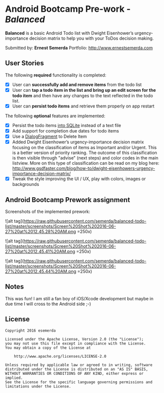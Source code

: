 # Android Bootcamp Pre-work - *Balanced*

**Balanced** is a basic Android Todo list with Dwight Eisenhower’s urgency-importance decision matrix to help you with your ToDos decision making.

Submitted by: **Ernest Semerda**
Portfolio: http://www.ernestsemerda.com

## User Stories

The following **required** functionality is completed:

* [x] User can **successfully add and remove items** from the todo list
* [x] User can **tap a todo item in the list and bring up an edit screen for the todo item** and then have any changes to the text reflected in the todo list.
* [x] User can **persist todo items** and retrieve them properly on app restart

The following **optional** features are implemented:

* [x] Persist the todo items [into SQLite](http://guides.codepath.com/android/Persisting-Data-to-the-Device#sqlite) instead of a text file
* [x] Add support for completion due dates for todo items
* [x] Use a [DialogFragment](http://guides.codepath.com/android/Using-DialogFragment) to Delete Item
* [x] Added Dwight Eisenhower’s urgency-importance decision matrix focusing on the classification of items as Important and/or Urgent. This is a better version of priority ranking. The outcome of this classification is then visible through "advise" (next steps) and color codes in the main listview. More on this type of classification can be read on my blog here: http://www.gsdfaster.com/blog/how-to/dwight-eisenhowers-urgency-importance-decision-matrix/
* [x] Tweak the style improving the UI / UX, play with colors, images or backgrounds

## Android Bootcamp Prework assignment

Screenshots of the implemented prework:

![alt tag](https://raw.githubusercontent.com/semerda/balanced-todo-list/master/screenshots/Screen%20Shot%202016-06-27%20at%2012.45.28%20AM.png =250x)

![alt tag](https://raw.githubusercontent.com/semerda/balanced-todo-list/master/screenshots/Screen%20Shot%202016-06-27%20at%2012.45.41%20AM.png =250x)

![alt tag](https://raw.githubusercontent.com/semerda/balanced-todo-list/master/screenshots/Screen%20Shot%202016-06-27%20at%2012.45.44%20AM.png =250x)

## Notes

This was fun! I am still a fan boy of iOS/Xcode development but maybe in due time I will cross to the Android side ;-)

## License

    Copyright 2016 esemerda

    Licensed under the Apache License, Version 2.0 (the "License");
    you may not use this file except in compliance with the License.
    You may obtain a copy of the License at

        http://www.apache.org/licenses/LICENSE-2.0

    Unless required by applicable law or agreed to in writing, software
    distributed under the License is distributed on an "AS IS" BASIS,
    WITHOUT WARRANTIES OR CONDITIONS OF ANY KIND, either express or implied.
    See the License for the specific language governing permissions and
    limitations under the License.
